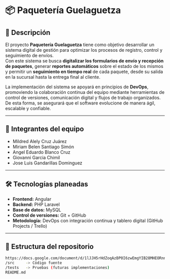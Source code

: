 # 📦 Paquetería Guelaguetza

## 📌 Descripción
El proyecto **Paquetería Guelaguetza** tiene como objetivo desarrollar un sistema digital de gestión para optimizar los procesos de registro, control y seguimiento de envíos.  
Con este sistema se busca **digitalizar los formularios de envío y recepción de paquetes**, generar **reportes automáticos** sobre el estado de los mismos y permitir un **seguimiento en tiempo real** de cada paquete, desde su salida en la sucursal hasta la entrega final al cliente.  

La implementación del sistema se apoyará en principios de **DevOps**, promoviendo la colaboración continua del equipo mediante herramientas de control de versiones, comunicación digital y flujos de trabajo organizados.  
De esta forma, se asegurará que el software evolucione de manera ágil, escalable y confiable.

---

## 👥 Integrantes del equipo
- Mildred Alely Cruz Juárez  
- Miriam Belen Santiago Simón 
- Angel Eduardo Blanco Cruz  
- Giovanni Garcia Chimil 
- Jose Luis Gandarillas Dominguez 

---

## 🛠️ Tecnologías planeadas
- **Frontend:** Angular  
- **Backend:** PHP Laravel  
- **Base de datos:** MySQL  
- **Control de versiones:** Git + GitHub  
- **Metodología:** DevOps con integración continua y tablero digital (GitHub Projects / Trello)  

---

## 🚀 Estructura del repositorio
```bash
https://docs.google.com/document/d/1lJJH5rHdZoqAzBP0I6zwEmgYIB28MHEORnni4ebtm7c/edit?usp=sharing    -> Documentación del proyecto
/src     -> Código fuente
/tests   -> Pruebas (futuras implementaciones)
README.md
